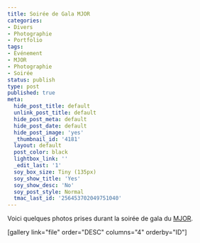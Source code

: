 ```yaml
---
title: Soirée de Gala MJOR
categories:
- Divers
- Photographie
- Portfolio
tags:
- Evénement
- MJOR
- Photographie
- Soirée
status: publish
type: post
published: true
meta:
  hide_post_title: default
  unlink_post_title: default
  hide_post_meta: default
  hide_post_date: default
  hide_post_image: 'yes'
  _thumbnail_id: '4181'
  layout: default
  post_color: black
  lightbox_link: ''
  _edit_last: '1'
  soy_box_size: Tiny (135px)
  soy_show_title: 'Yes'
  soy_show_desc: 'No'
  soy_post_style: Normal
  tmac_last_id: '256453702049751040'
---
```

Voici quelques photos prises durant la soirée de gala du <a title="Site du Mouvement juniors Orbe et région" href="https://www.mjor.ch">MJOR</a>.<!--more-->

[gallery link="file" order="DESC" columns="4" orderby="ID"]
